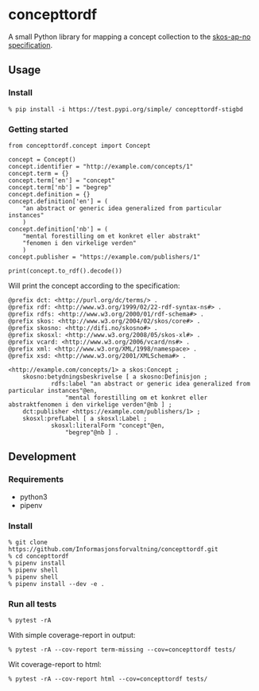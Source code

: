 # concepttordf

A small Python library for mapping a concept collection to the [skos-ap-no specification](https://doc.difi.no/data/begrep-skos-ap-no/).

## Usage
### Install
```
% pip install -i https://test.pypi.org/simple/ concepttordf-stigbd
```
### Getting started

```
from concepttordf.concept import Concept

concept = Concept()
concept.identifier = "http://example.com/concepts/1"
concept.term = {}
concept.term['en'] = "concept"
concept.term['nb'] = "begrep"
concept.definition = {}
concept.definition['en'] = (
    "an abstract or generic idea generalized from particular instances"
    )
concept.definition['nb'] = (
    "mental forestilling om et konkret eller abstrakt"
    "fenomen i den virkelige verden"
    )
concept.publisher = "https://example.com/publishers/1"

print(concept.to_rdf().decode())
```
Will print the concept according to the specification:
```
@prefix dct: <http://purl.org/dc/terms/> .
@prefix rdf: <http://www.w3.org/1999/02/22-rdf-syntax-ns#> .
@prefix rdfs: <http://www.w3.org/2000/01/rdf-schema#> .
@prefix skos: <http://www.w3.org/2004/02/skos/core#> .
@prefix skosno: <http://difi.no/skosno#> .
@prefix skosxl: <http://www.w3.org/2008/05/skos-xl#> .
@prefix vcard: <http://www.w3.org/2006/vcard/ns#> .
@prefix xml: <http://www.w3.org/XML/1998/namespace> .
@prefix xsd: <http://www.w3.org/2001/XMLSchema#> .

<http://example.com/concepts/1> a skos:Concept ;
    skosno:betydningsbeskrivelse [ a skosno:Definisjon ;
            rdfs:label "an abstract or generic idea generalized from particular instances"@en,
                "mental forestilling om et konkret eller abstraktfenomen i den virkelige verden"@nb ] ;
    dct:publisher <https://example.com/publishers/1> ;
    skosxl:prefLabel [ a skosxl:Label ;
            skosxl:literalForm "concept"@en,
                "begrep"@nb ] .
```

## Development
### Requirements
- python3
- pipenv

### Install
```
% git clone https://github.com/Informasjonsforvaltning/concepttordf.git
% cd concepttordf
% pipenv install
% pipenv shell
% pipenv shell
% pipenv install --dev -e .
```
### Run all tests
```
% pytest -rA
```
With simple coverage-report in output:
```
% pytest -rA --cov-report term-missing --cov=concepttordf tests/
```
Wit coverage-report to html:
```
% pytest -rA --cov-report html --cov=concepttordf tests/
```
